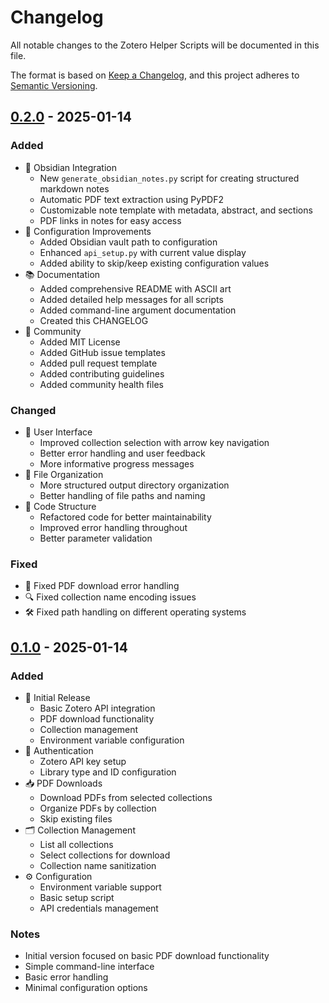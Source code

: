 # Changelog

All notable changes to the Zotero Helper Scripts will be documented in this file.

The format is based on [Keep a Changelog](https://keepachangelog.com/en/1.0.0/),
and this project adheres to [Semantic Versioning](https://semver.org/spec/v2.0.0.html).

## [0.2.0] - 2025-01-14

### Added
- 🎯 Obsidian Integration
  - New `generate_obsidian_notes.py` script for creating structured markdown notes
  - Automatic PDF text extraction using PyPDF2
  - Customizable note template with metadata, abstract, and sections
  - PDF links in notes for easy access
- 🔧 Configuration Improvements
  - Added Obsidian vault path to configuration
  - Enhanced `api_setup.py` with current value display
  - Added ability to skip/keep existing configuration values
- 📚 Documentation
  - Added comprehensive README with ASCII art
  - Added detailed help messages for all scripts
  - Added command-line argument documentation
  - Created this CHANGELOG
- 🤝 Community
  - Added MIT License
  - Added GitHub issue templates
  - Added pull request template
  - Added contributing guidelines
  - Added community health files

### Changed
- 🚀 User Interface
  - Improved collection selection with arrow key navigation
  - Better error handling and user feedback
  - More informative progress messages
- 📂 File Organization
  - More structured output directory organization
  - Better handling of file paths and naming
- 🔄 Code Structure
  - Refactored code for better maintainability
  - Improved error handling throughout
  - Better parameter validation

### Fixed
- 🐛 Fixed PDF download error handling
- 🔍 Fixed collection name encoding issues
- 🛠️ Fixed path handling on different operating systems

## [0.1.0] - 2025-01-14

### Added
- 🎉 Initial Release
  - Basic Zotero API integration
  - PDF download functionality
  - Collection management
  - Environment variable configuration
- 🔑 Authentication
  - Zotero API key setup
  - Library type and ID configuration
- 📥 PDF Downloads
  - Download PDFs from selected collections
  - Organize PDFs by collection
  - Skip existing files
- 🗂️ Collection Management
  - List all collections
  - Select collections for download
  - Collection name sanitization
- ⚙️ Configuration
  - Environment variable support
  - Basic setup script
  - API credentials management

### Notes
- Initial version focused on basic PDF download functionality
- Simple command-line interface
- Basic error handling
- Minimal configuration options

[0.2.0]: https://github.com/yourusername/zotero-scripts/compare/v0.1.0...v0.2.0
[0.1.0]: https://github.com/yourusername/zotero-scripts/releases/tag/v0.1.0
